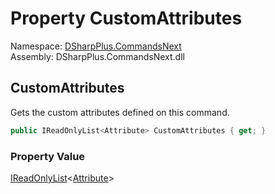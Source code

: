 # Property CustomAttributes

Namespace: [DSharpPlus.CommandsNext](DSharpPlus.CommandsNext.md)  
Assembly: DSharpPlus.CommandsNext.dll

## <a id="DSharpPlus_CommandsNext_Command_CustomAttributes"></a>CustomAttributes

Gets the custom attributes defined on this command.

```csharp
public IReadOnlyList<Attribute> CustomAttributes { get; }
```

### Property Value

[IReadOnlyList](https://learn.microsoft.com/dotnet/api/system.collections.generic.ireadonlylist\-1)<[Attribute](https://learn.microsoft.com/dotnet/api/system.attribute)\>

